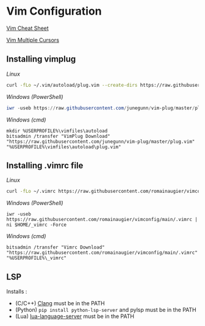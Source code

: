 # Vim Configuration

[Vim Cheat Sheet](https://quickref.me/vim)

[Vim Multiple Cursors](https://vimawesome.com/plugin/vim-multiple-cursors)

## Installing vimplug

*Linux*
```bash
curl -fLo ~/.vim/autoload/plug.vim --create-dirs https://raw.githubusercontent.com/junegunn/vim-plug/master/plug.vim
```

*Windows (PowerShell)*
```powershell
iwr -useb https://raw.githubusercontent.com/junegunn/vim-plug/master/plug.vim | ni $HOME/vimfiles/autoload/plug.vim -Force
```

*Windows (cmd)*
```
mkdir %USERPROFILE%\vimfiles\autoload
bitsadmin /transfer "VimPlug Download" "https://raw.githubusercontent.com/junegunn/vim-plug/master/plug.vim" "%USERPROFILE%\vimfiles\autoload\plug.vim"
```

## Installing .vimrc file

*Linux*
```bash
curl -fLo ~/.vimrc https://raw.githubusercontent.com/romainaugier/vimconfig/main/.vimrc
```
*Windows (PowerShell)*
```
iwr -useb https://raw.githubusercontent.com/romainaugier/vimconfig/main/.vimrc | ni $HOME/_vimrc -Force
```

*Windows (cmd)*
```batch
bitsadmin /transfer "Vimrc Download" "https://raw.githubusercontent.com/romainaugier/vimconfig/main/.vimrc" "%USERPROFILE%\_vimrc"
```

## LSP

Installs :
- (C/C++) [Clang](https://releases.llvm.org/download.html) must be in the PATH
- (Python) `pip install python-lsp-server` and pylsp must be in the PATH
- (Lua) [lua-language-server](https://github.com/LuaLS/lua-language-server) must be in the PATH
